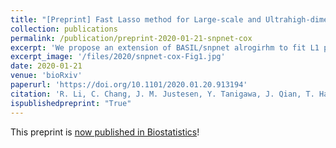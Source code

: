 ```yaml
---
title: "[Preprint] Fast Lasso method for Large-scale and Ultrahigh-dimensional Cox Model with applications to UK Biobank"
collection: publications
permalink: /publication/preprint-2020-01-21-snpnet-cox
excerpt: 'We propose an extension of BASIL/snpnet alrogirhm to fit L1 penalized Cox proportional hazards model using a large-scale dataset from a genotyped cohort. We present its application to 300+ time-to-event traits in UK Biobank.'
excerpt_image: '/files/2020/snpnet-cox-Fig1.jpg'
date: 2020-01-21
venue: 'bioRxiv'
paperurl: 'https://doi.org/10.1101/2020.01.20.913194'
citation: 'R. Li, C. Chang, J. M. Justesen, Y. Tanigawa, J. Qian, T. Hastie, M. A. Rivas, R. J. Tibshirani, Fast Lasso method for Large-scale and Ultrahigh-dimensional Cox Model with applications to UK Biobank. bioRxiv, 2020.01.20.913194 (2020).'
ispublishedpreprint: "True"
---
```


This preprint is [now published in Biostatistics](/publication/2020-09-29-snpnet-cox)!
